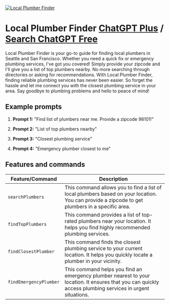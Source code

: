
[![Local Plumber Finder](https://files.oaiusercontent.com/file-wiXtjgOJ9Ae0Fro3ICBMOj0j?se=2123-10-16T22%3A32%3A14Z&sp=r&sv=2021-08-06&sr=b&rscc=max-age%3D31536000%2C%20immutable&rscd=attachment%3B%20filename%3Dd3da9daf-0ea9-445b-ad94-20c8696e50eb.png&sig=lFPyRyLjgI7ZMcQGypGcbXegFr2tZB2jPhOAMk1o6oc%3D)](https://chat.openai.com/g/g-HNJsWZHbN-local-plumber-finder)

# Local Plumber Finder [ChatGPT Plus](https://chat.openai.com/g/g-HNJsWZHbN-local-plumber-finder) / [Search ChatGPT Free](https://gptcall.net/index.html#/?search=Local%20Plumber%20Finder)

Local Plumber Finder is your go-to guide for finding local plumbers in Seattle and San Francisco. Whether you need a quick fix or emergency plumbing services, I've got you covered! Simply provide your zipcode and I'll give you a list of top plumbers nearby. No more searching through directories or asking for recommendations. With Local Plumber Finder, finding reliable plumbing services has never been easier. So forget the hassle and let me connect you with the closest plumbing service in your area. Say goodbye to plumbing problems and hello to peace of mind!

## Example prompts

1. **Prompt 1:** "Find list of plumbers near me. Provide a zipcode 98101!"

2. **Prompt 2:** "List of top plumbers nearby"

3. **Prompt 3:** "Closest plumbing service"

4. **Prompt 4:** "Emergency plumber closest to me"


## Features and commands

| Feature/Command | Description |
| --- | --- |
| `searchPlumbers` | This command allows you to find a list of local plumbers based on your location. You can provide a zipcode to get plumbers in a specific area. |
| `findTopPlumbers` | This command provides a list of top-rated plumbers near your location. It helps you find highly recommended plumbing services. |
| `findClosestPlumber` | This command finds the closest plumbing service to your current location. It helps you quickly locate a plumber in your vicinity. |
| `findEmergencyPlumber` | This command helps you find an emergency plumber nearest to your location. It ensures that you can quickly access plumbing services in urgent situations. |


